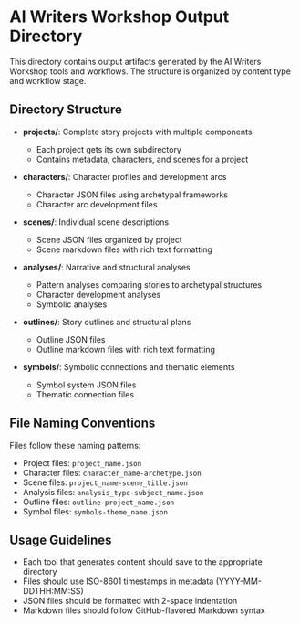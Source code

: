 # AI Writers Workshop Output Directory

This directory contains output artifacts generated by the AI Writers Workshop tools and workflows. The structure is organized by content type and workflow stage.

## Directory Structure

- **projects/**: Complete story projects with multiple components
  - Each project gets its own subdirectory
  - Contains metadata, characters, and scenes for a project

- **characters/**: Character profiles and development arcs
  - Character JSON files using archetypal frameworks
  - Character arc development files

- **scenes/**: Individual scene descriptions
  - Scene JSON files organized by project
  - Scene markdown files with rich text formatting

- **analyses/**: Narrative and structural analyses
  - Pattern analyses comparing stories to archetypal structures
  - Character development analyses
  - Symbolic analyses

- **outlines/**: Story outlines and structural plans
  - Outline JSON files
  - Outline markdown files with rich text formatting

- **symbols/**: Symbolic connections and thematic elements
  - Symbol system JSON files
  - Thematic connection files

## File Naming Conventions

Files follow these naming patterns:

- Project files: `project_name.json`
- Character files: `character_name-archetype.json`
- Scene files: `project_name-scene_title.json`
- Analysis files: `analysis_type-subject_name.json`
- Outline files: `outline-project_name.json`
- Symbol files: `symbols-theme_name.json`

## Usage Guidelines

- Each tool that generates content should save to the appropriate directory
- Files should use ISO-8601 timestamps in metadata (YYYY-MM-DDTHH:MM:SS)
- JSON files should be formatted with 2-space indentation
- Markdown files should follow GitHub-flavored Markdown syntax
